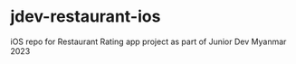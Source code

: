 # jdev-restaurant-ios
iOS repo for Restaurant Rating app project as part of Junior Dev Myanmar 2023

